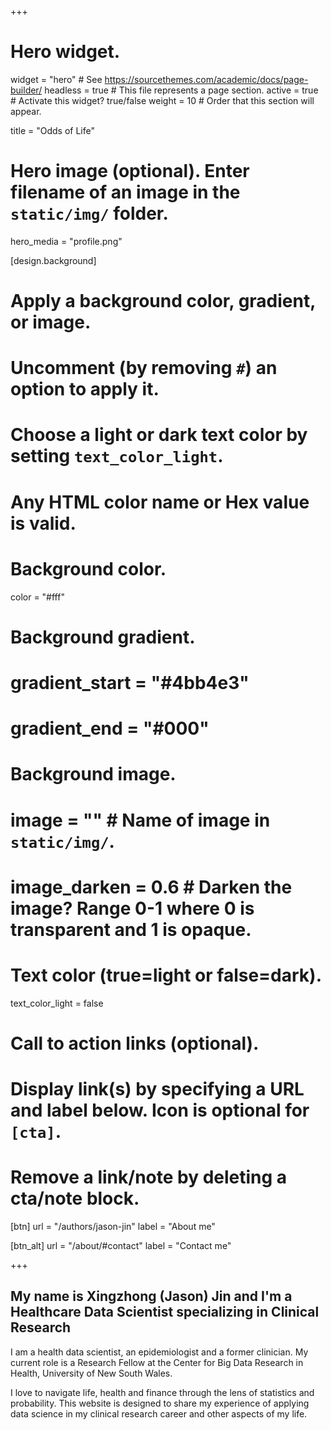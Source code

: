 +++
# Hero widget.
widget = "hero"  # See https://sourcethemes.com/academic/docs/page-builder/
headless = true  # This file represents a page section.
active = true  # Activate this widget? true/false
weight = 10  # Order that this section will appear.

title = "Odds of Life"

# Hero image (optional). Enter filename of an image in the `static/img/` folder.
hero_media = "profile.png"

[design.background]
  # Apply a background color, gradient, or image.
  #   Uncomment (by removing `#`) an option to apply it.
  #   Choose a light or dark text color by setting `text_color_light`.
  #   Any HTML color name or Hex value is valid.

  # Background color.
  color = "#fff"
  
  # Background gradient.
  # gradient_start = "#4bb4e3"
  # gradient_end = "#000"
  
  # Background image.
  # image = ""  # Name of image in `static/img/`.
  # image_darken = 0.6  # Darken the image? Range 0-1 where 0 is transparent and 1 is opaque.

  # Text color (true=light or false=dark).
  text_color_light = false

# Call to action links (optional).
#   Display link(s) by specifying a URL and label below. Icon is optional for `[cta]`.
#   Remove a link/note by deleting a cta/note block.
[btn]
  url = "/authors/jason-jin"
  label = "About me"
  
[btn_alt]
  url = "/about/#contact"
  label = "Contact me"

+++

## My name is **Xingzhong (Jason) Jin** and I'm a **Healthcare Data Scientist** specializing in **Clinical Research**

I am a health data scientist, an epidemiologist and a former clinician. My current role is a Research Fellow at the Center for Big Data Research in Health, University of New South Wales. 

I love to navigate life, health and finance through the lens of statistics and probability. This website is designed to share my experience of applying data science in my clinical research career and other aspects of my life. 




